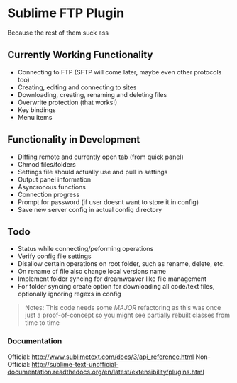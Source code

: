 # Sublime FTP Plugin
Because the rest of them suck ass

## Currently Working Functionality
- Connecting to FTP (SFTP will come later, maybe even other protocols too)
- Creating, editing and connecting to sites
- Downloading, creating, renaming and deleting files
- Overwrite protection (that works!)
- Key bindings
- Menu items

## Functionality in Development
- Diffing remote and currently open tab (from quick panel)
- Chmod files/folders
- Settings file should actually use and pull in settings
- Output panel information
- Asyncronous functions
- Connection progress
- Prompt for password (if user doesnt want to store it in config)
- Save new server config in actual config directory

## Todo
- Status while connecting/peforming operations
- Verify config file settings
- Disallow certain operations on root folder, such as rename, delete, etc.
- On rename of file also change local versions name
- Implement folder syncing for dreamweaver like file management
- For folder syncing create option for downloading all code/text files, optionally ignoring regexs in config

> Notes: This code needs some *MAJOR* refactoring as this was once just a proof-of-concept so you might see partially rebuilt classes from time to time

### Documentation

Official: http://www.sublimetext.com/docs/3/api_reference.html
Non-Official: http://sublime-text-unofficial-documentation.readthedocs.org/en/latest/extensibility/plugins.html